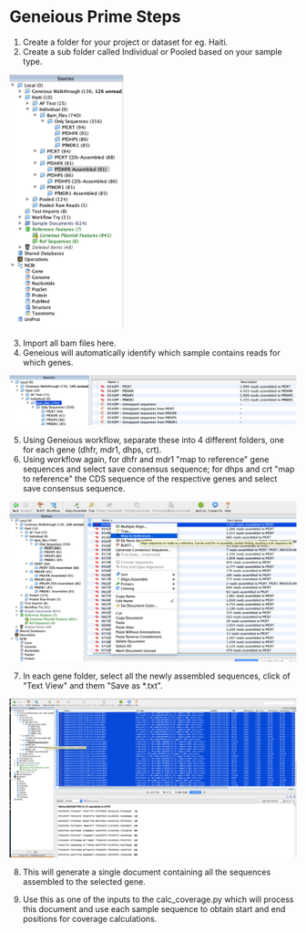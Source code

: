 # Geneious Prime Steps

1. Create a folder for your project or dataset for eg. Haiti.
2. Create a sub folder called Individual or Pooled based on your sample type.
<img src="https://github.com/MGupta313/Codon-coverage/blob/master/Geneious/Folders.png" alt="Folders" width="200"/>

3. Import all bam files here.  
4. Geneious will automatically identify which sample contains reads for which genes.
<img src="https://github.com/MGupta313/Codon-coverage/blob/master/Geneious/Bam_files.png" alt="Bam_files" width="700"/>


5. Using Geneious workflow, separate these into 4 different folders, one for each gene (dhfr, mdr1, dhps, crt).  
6. Using workflow again, for dhfr and mdr1 "map to reference" gene sequences and select save consensus sequence; for dhps and crt "map to reference" the CDS sequence of the respective genes and select save consensus sequence.
<img src="https://github.com/MGupta313/Codon-coverage/blob/master/Geneious/Map_to_reference.png" alt="Map_to_reference" width="800"/>


7. In each gene folder, select all the newly assembled sequences, click of "Text View" and them "Save as *.txt".
<img src="https://github.com/MGupta313/Codon-coverage/blob/master/Geneious/Saving.png" alt="Saving" width="800"/>

8. This will generate a single document containing all the sequences assembled to the selected gene.

9. Use this as one of the inputs to the calc_coverage.py which will process this document and use each sample sequence to obtain start and end positions for coverage calculations.
